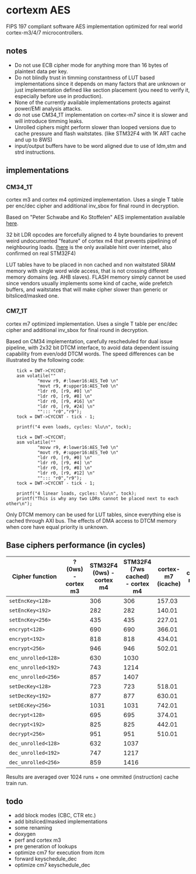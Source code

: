 # cortexm AES

FIPS 197 compliant software AES implementation optimized for real world cortex-m3/4/7 microcontrollers.


## notes
- Do not use ECB cipher mode for anything more than 16 bytes of plaintext data per key.
- Do not blindly trust in timming constantness of LUT based implementations since it depends on many factors that are 
unknown or just implementation defined like section placement (you need to verify it, especially before use in production).
- None of the currently available implementations protects against power/EMI analysis attacks.
- do not use CM34_1T implementation on cortex-m7 since it is slower and will introduce timming leaks.
- Unrolled ciphers might perform slower than looped versions due to cache pressure and flash waitstates. (like STM32F4 with 1K ART cache and up to 8WS) 
- input/output buffers have to be word aligned due to use of ldm,stm and strd instructions.

## implementations

### CM34_1T

cortex m3 and cortex m4 optimized implementation.
Uses a single T table per enc/dec cipher and additional inv_sbox for final round in decryption.

Based on "Peter Schwabe and Ko Stoffelen" AES implementation available [here](https://github.com/Ko-/aes-armcortexm).

32 bit LDR opcodes are forcefully aligned to 4 byte boundaries to prevent weird undocumented "feature" of cortex m4 that prevents pipelining of neighbouring loads. 
([here](https://community.arm.com/processors/f/discussions/4069/cortex-m3-pipelining-of-consecutive-ldr-instructions-to-different-memory-regions) is the 
only available hint over internet, also confirmed on real STM32F4)

LUT tables have to be placed in non cached and non waitstated SRAM memory with single word wide access, that is not crossing different memory domains (eg. AHB slaves).
FLASH memory simply cannot be used since vendors usually implements some kind of cache, wide prefetch buffers, and waitstates that will make cipher slower than generic or bitsliced/masked one.

### CM7_1T

cortex m7 optimized implementation.
Uses a single T table per enc/dec cipher and additional inv_sbox for final round in decryption.

Based on CM34 implementation, carefully rescheduled for dual issue pipeline, with 2x32 bit DTCM interface, to avoid data dependent issuing capability from even/odd DTCM words.
The speed differences can be illustrated by the following code:
```
	tick = DWT->CYCCNT;
	asm volatile(""
			"movw r9, #:lower16:AES_Te0 \n"
			"movt r9, #:upper16:AES_Te0 \n"
			"ldr r0, [r9, #0] \n"
			"ldr r0, [r9, #8] \n"
			"ldr r0, [r9, #16] \n"
			"ldr r0, [r9, #24] \n"
			""::: "r0","r9");
	tock = DWT->CYCCNT - tick - 1;

	printf("4 even loads, cycles: %lu\n", tock);

	tick = DWT->CYCCNT;
	asm volatile(""
			"movw r9, #:lower16:AES_Te0 \n"
			"movt r9, #:upper16:AES_Te0 \n"
			"ldr r0, [r9, #0] \n"
			"ldr r0, [r9, #4] \n"
			"ldr r0, [r9, #8] \n"
			"ldr r0, [r9, #12] \n"
			""::: "r0","r9");
	tock = DWT->CYCCNT - tick - 1;

	printf("4 linear loads, cycles: %lu\n", tock);
	printf("This is why any two LDRs cannot be placed next to each other\n");
```

Only DTCM memory can be used for LUT tables, since everything else is cached through AXI bus.
The effects of DMA access to DTCM memory when core have equal priority is unknown.

## Base ciphers performance (in cycles)

| Cipher function     | ? (0ws) - cortex m3 | STM32F4 (0ws) - cortex m4 | STM32F4 (7ws cached) - cortex m4 | cortex-m7 (icache) | cortex-m7 (?) |
|---------------------|---------------------|---------------------------|----------------------------------|--------------------|---------------|
| `setEncKey<128>`    |  | 306 | 306 | 157.03 |  |
| `setEncKey<192>`    |  | 282 | 282 | 140.01 |  |
| `setEncKey<256>`    |  | 435 | 435 | 227.01 |  |
| `encrypt<128>`      |  | 690 | 690 | 366.01 |  |
| `encrypt<192>`      |  | 818 | 818 | 434.01 |  |
| `encrypt<256>`      |  | 946 | 946 | 502.01 |  |
| `enc_unrolled<128>` |  | 630 | 1030 |  |  |
| `enc_unrolled<192>` |  | 743 | 1214 |  |  |
| `enc_unrolled<256>` |  | 857 | 1407 |  |  |
| `setDecKey<128>`    |  | 723 | 723 | 518.01 |  |
| `setDecKey<192>`    |  | 877 | 877 | 630.01 |  |
| `setDEcKey<256>`    |  | 1031 | 1031 | 742.01 |  |
| `decrypt<128>`      |  | 695 | 695 | 374.01 |  |
| `decrypt<192>`      |  | 825 | 825 | 442.01 |  |
| `decrypt<256>`      |  | 951 | 951 | 510.01 |  |
| `dec_unrolled<128>` |  | 632 | 1037 |  |  |
| `dec_unrolled<192>` |  | 747 | 1217 |  |  |
| `dec_unrolled<256>` |  | 859 | 1416 |  |  |

Results are averaged over 1024 runs + one ommited (instruction) cache train run.

## todo
- add block modes (CBC, CTR etc.)
- add bitsliced/masked implementations
- some renaming
- doxygen
- perf and cortex m3
- pre generation of lookups
- optimize cm7 for execution from itcm
- forward keyschedule_dec 
- optimize cm7 keyschedule_dec
